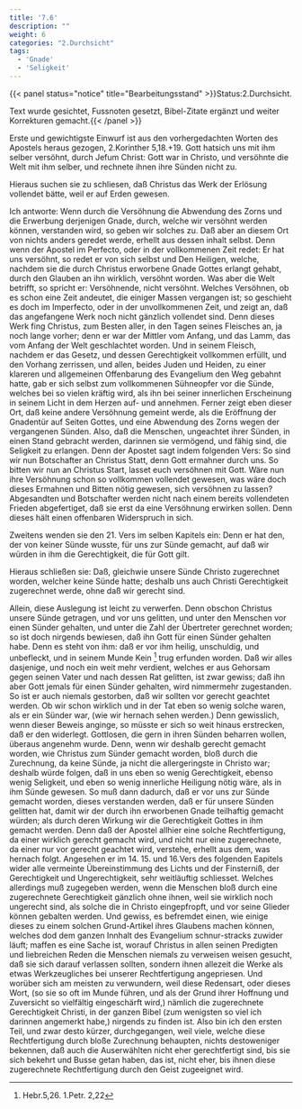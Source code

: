 ```yaml
---
title: '7.6'
description: ""
weight: 6
categories: "2.Durchsicht"
tags:
  - 'Gnade'
  - 'Seligkeit'
---
```

{{< panel status="notice" title="Bearbeitungsstand" >}}Status:2.Durchsicht.

Text wurde gesichtet, Fussnoten gesetzt, Bibel-Zitate ergänzt und weiter Korrekturen gemacht.{{< /panel >}}
<!-- seite 298 -->


Erste und gewichtigste Einwurf ist aus
den vorhergedachten Worten des Apostels heraus gezogen,
2.Korinther 5,18.+19. Gott hatsich uns mit ihm
selber versöhnt, durch Jefum Christ: Gott
war in Christo, und versöhnte die Welt mit ihm
selber, und rechnete ihnen ihre Sünden nicht zu.

Hieraus suchen sie zu schliesen, daß Christus das
Werk der Erlösung vollendet bätte, weil er auf
Erden gewesen.

Ich antworte: Wenn durch die Versöhnung die<!-- seite 299 -->
Abwendung des Zorns und die Erwerbung derjenigen
Gnade, durch, welche wir versöhnt werden können,
verstanden wird, so geben wir solches zu. Daß aber
an diesem Ort von nichts anders geredet werde, erhellt
aus dessen inhalt selbst. Denn wenn der Apostel
im Perfecto, oder in der vollkommenen Zeit redet:
Er hat uns versöhnt, so redet er von sich selbst und
Den Heiligen, welche, nachdem sie die durch Christus
erworbene Gnade Gottes erlangt gehabt, durch den
Glauben an ihn wirklich, versöhnt worden. Was
aber die Welt betrifft, so spricht er: Versöhnende,
nicht versöhnt. Welches Versöhnen, ob es schon
eine Zeit andeutet, die einiger Massen vergangen ist;
so geschieht es doch im Imperfecto, oder in der unvollkommenen
Zeit, und zeigt an, daß das angefangene
Werk noch nicht gänzlich vollendet sind. Denn
dieses Werk fing Christus, zum Besten aller, in den
Tagen seines Fleisches an, ja noch lange vorher; denn
er war der Mittler vom Anfang, und das Lamm,
das vom Anfang der Welt geschlachtet worden.
Und in seinem Fleisch, nachdem er das Gesetz, und
dessen Gerechtigkeit vollkommen erfüllt, und den
Vorhang zerrissen, und allen, beides Juden und Heiden,
zu einer klareren und allgemeinen Offenbarung des
Evangelium den Weg gebahnt hatte, gab er sich selbst
zum vollkommenen Sühneopfer vor die Sünde, welches
bei so vielen kräftig wird, als ihn bei seiner innerlichen
Erscheinung in seinem Licht in dem Herzen
auf- und annehmen. Ferner zeigt eben dieser Ort,
daß keine andere Versöhnung gemeint werde, als die
Eröffnung der Gnadentür auf Seiten Gottes, und
eine Abwendung des Zorns wegen der vergangenen
Sünden. Also, daß die Menschen, ungeachtet ihrer
Sünden, in einen Stand gebracht werden, darinnen
sie vermögend, und fähig sind, die Seligkeit zu erlangen.
Denn der Apostet sagt indem folgenden Vers: <!-- seite 300 -->
So sind wir nun Botschafter an Christus Statt,
denn Gott ermahner durch uns. So bitten
wir nun an Christus Start, lasset euch versöhnen
mit Gott. Wäre nun ihre Versöhnung schon so
vollkommen vollendet gewesen, was wäre doch dieses
Ermahnen und Bitten nötig gewesen, sich versöhnen
zu lassen? Abgesandten und Botschafter werden
nicht nach einem bereits vollendeten Frieden abgefertiget,
daß sie erst da eine Versöhnung erwirken sollen.
Denn dieses hält einen offenbaren Widerspruch
in sich.

Zweitens wenden sie den 21. Vers im selben
Kapitels ein: Denn er hat den, der von keiner
Sünde wusste, für uns zur Sünde gemacht, auf
daß wir würden in ihm die Gerechtigkeit, die
für Gott gilt.

Hieraus schließen sie: Daß, gleichwie unsere
Sünde Christo zugerechnet worden, welcher keine
Sünde hatte; deshalb uns auch Christi Gerechtigkeit
zugerechnet werde, ohne daß wir gerecht sind.

Allein, diese Auslegung ist leicht zu verwerfen.
Denn obschon Christus unsere Sünde getragen, und
vor uns gelitten, und unter den Menschen vor einen
Sünder gehalten, und unter die Zahl der Übertreter
gerechnet worden; so ist doch nirgends bewiesen, daß
ihn Gott für einen Sünder gehalten habe. Denn es
steht von ihm: daß er vor ihm heilig, unschuldig,
und unbefleckt, und in seinem Munde Kein [^b_07_06_01]
trug erfunden worden. Daß wir alles dasjenige,
und noch ein weit mehr verdient, welches er aus
Gehorsam gegen seinen Vater und nach dessen Rat
gelitten, ist zwar gewiss; daß ihn aber Gott jemals
für einen Sünder gehalten, wird nimmermehr zugestanden.
So ist er auch niemals gestorben, daß wir
sollten vor gerecht geachtet werden. Ob wir schon
wirklich und in der Tat eben so wenig solche waren,<!-- seite 301 -->
als er ein Sünder war, (wie wir hernach sehen werden.)
Denn gewisslich, wenn dieser Beweis anginge,
so müsste er sich so weit hinaus erstrecken, daß er den
widerlegt. Gottlosen, die gern in ihren Sünden beharren wollen,
überaus angenehm wurde. Denn, wenn wir deshalb
gerecht gemacht worden, wie Christus zum
Sünder gemacht worden, bloß durch die Zurechnung,
da keine Sünde, ja nicht die allergeringste
in Christo war; deshalb würde folgen, daß in uns eben
so wenig Gerechtigkeit, ebenso wenig Seligkeit,
und eben so wenig innerliche Heiligung nötig
wäre, als in ihm Sünde gewesen. So muß dann
dadurch, daß er vor uns zur Sünde gemacht worden,
dieses verstanden werden, daß er für unsere Sünden
gelitten hat, damit wir der durch ihn erworbenen
Gnade teilhaftig gemacht würden; als durch deren
Wirkung wir die Gerechtigkeit Gottes in ihm gemacht
werden. Denn daß der Apostel allhier eine
solche Rechtfertigung, da einer wirklich gerecht gemacht
wird, und nicht nur eine zugerechnete, da einer
nur vor gerecht geachtet wird, verstehe, erhellt aus
dem, was hernach folgt. Angesehen er im 14. 15. und
16.Vers des folgenden Eapitels wider alle
vermeinte Übereinstimmung des Lichts und der Finsterniß,
der Gerechtigkeit und Ungerechtigkeit,
sehr weitläuftig schliesset. Welches allerdings muß zugegeben
werden, wenn die Menschen bloß durch eine zugerechnete
Gerechtigkeit gänzlich ohne ihnen, weil sie
wirklich noch ungerecht sind, als solche die in Christo
eingepfropft, und vor seine Glieder können gebalten werden.
Und gewiss, es befremdet einen, wie einige dieses
zu einem solchen Grund-Artikel ihres Glaubens machen
können, welches dod dem ganzen Innhalt des
Evangelium schnur-stracks zuwider läuft; maffen es eine
Sache ist, worauf Christus in allen seinen Predigten
und liebreichen Reden die Menschen niemals zu verweisen<!-- seite 302 -->
weisen gesucht, daß sie sich darauf verlassen sollten,
sondern ihnen allezeit die Werke als etwas Werkzeugliches
bei unserer Rechtfertigung angepriesen. Und
worüber sich am meisten zu verwundern, weil diese
Redensart, oder dieses Wort, (so sie so oft im Munde
führen, und als der Grund ihrer Hoffnung und Zuversicht
so vielfältig eingeschärft wird,) nämlich die
zugerechnete Gerechtigkeit Christi, in der ganzen
Bibel (zum wenigsten so viel ich darinnen angemerkt
habe,) nirgends zu finden ist. Also bin ich den ersten
Teil, und zwar desto kürzer, durchgegangen, weil viele,
welche diese Rechtfertigung durch bloße Zurechnung
behaupten, nichts destoweniger bekennen, daß
auch die Auserwählten nicht eher gerechtfertigt sind,
bis sie sich bekehrt und Busse getan haben, das ist,
nicht eher, bis ihnen diese zugerechnete Rechtfertigung
durch den Geist zugeeignet wird.

<!-- seite 302 -->

<!-- Fussnoten -->

[^b_07_06_01]: Hebr.5,26. 1.Petr. 2,22